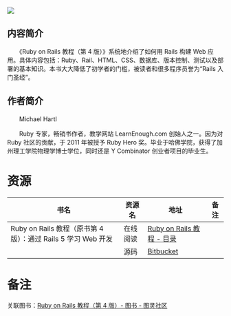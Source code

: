 ![](https://flapybooks-public-1257356257.file.myqcloud.com/covers/railstutorial4th.jpg)

## 内容简介

　　《Ruby on Rails 教程（第 4 版）》系统地介绍了如何用 Rails 构建 Web 应用。具体内容包括：Ruby、Rail、HTML、CSS、数据库、版本控制、测试以及部署的基本知识。本书大大降低了初学者的门槛，被读者和很多程序员誉为“Rails 入门圣经”。

## 作者简介

　　Michael Hartl

　　Ruby 专家，畅销书作者，教学网站 LearnEnough.com 创始人之一。因为对 Ruby 社区的贡献，于 2011 年被授予 Ruby Hero 奖。毕业于哈佛学院，获得了加州理工学院物理学博士学位，同时还是 Y Combinator 创业者项目的毕业生。

# 资源

|书名|资源名|地址|备注|
|---|---|---|---|
|Ruby on Rails 教程（原书第 4 版）：通过 Rails 5 学习 Web 开发|在线阅读|[Ruby on Rails 教程 - 目录](https://railstutorial-china.org/book/)||
||源码|[Bitbucket](railstutorial/sample_app_4th_ed)||

# 备注

关联图书：[Ruby on Rails 教程（第 4 版）- 图书 - 图灵社区](//www.ituring.com.cn/book/2035)
